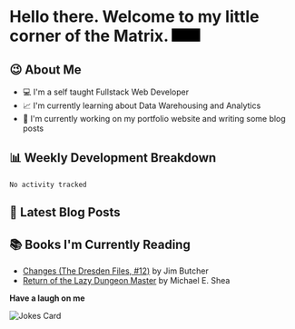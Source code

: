 # Hello there. Welcome to my little corner of the Matrix. <img src="./images/matrix.gif" width="50px">

## :wink: About Me
- :computer: I'm a self taught Fullstack Web Developer
- :chart_with_upwards_trend: I'm currently learning about Data Warehousing and Analytics
- :bookmark_tabs: I'm currently working on my portfolio website and writing some blog posts

## :bar_chart: Weekly Development Breakdown
<!--START_SECTION:waka-->

```text
No activity tracked
```

<!--END_SECTION:waka-->

## :memo: Latest Blog Posts
<!-- BLOG-POST-LIST:START -->
<!-- BLOG-POST-LIST:END -->

## :books: Books I'm Currently Reading
<!-- GOODREADS-LIST:START -->
- [Changes (The Dresden Files, #12)](https://www.goodreads.com/review/show/5165641724?utm_medium=api&utm_source=rss) by Jim Butcher
- [Return of the Lazy Dungeon Master](https://www.goodreads.com/review/show/4968073597?utm_medium=api&utm_source=rss) by Michael E. Shea
<!-- GOODREADS-LIST:END -->

**Have a laugh on me**

<img src="https://readme-jokes.vercel.app/api" alt="Jokes Card" />